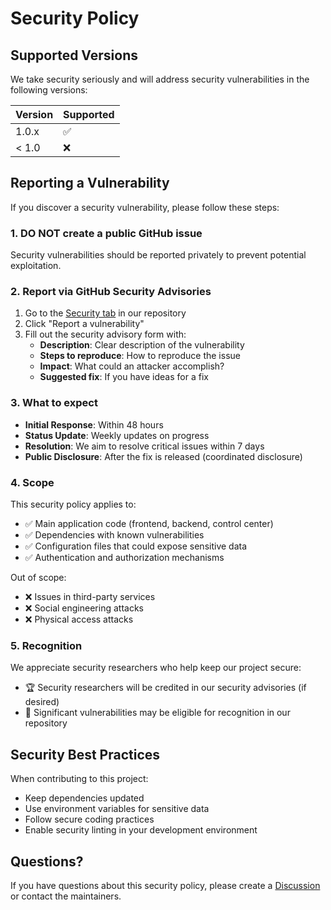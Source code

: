 # Security Policy

## Supported Versions

We take security seriously and will address security vulnerabilities in the following versions:

| Version | Supported          |
| ------- | ------------------ |
| 1.0.x   | :white_check_mark: |
| < 1.0   | :x:                |

## Reporting a Vulnerability

If you discover a security vulnerability, please follow these steps:

### 1. **DO NOT** create a public GitHub issue

Security vulnerabilities should be reported privately to prevent potential exploitation.

### 2. Report via GitHub Security Advisories

1. Go to the [Security tab](https://github.com/C-Elkins/devstudio-portfolio/security) in our repository
2. Click "Report a vulnerability"
3. Fill out the security advisory form with:
   - **Description**: Clear description of the vulnerability
   - **Steps to reproduce**: How to reproduce the issue
   - **Impact**: What could an attacker accomplish?
   - **Suggested fix**: If you have ideas for a fix

### 3. What to expect

- **Initial Response**: Within 48 hours
- **Status Update**: Weekly updates on progress
- **Resolution**: We aim to resolve critical issues within 7 days
- **Public Disclosure**: After the fix is released (coordinated disclosure)

### 4. Scope

This security policy applies to:

- ✅ Main application code (frontend, backend, control center)
- ✅ Dependencies with known vulnerabilities
- ✅ Configuration files that could expose sensitive data
- ✅ Authentication and authorization mechanisms

Out of scope:

- ❌ Issues in third-party services
- ❌ Social engineering attacks
- ❌ Physical access attacks

### 5. Recognition

We appreciate security researchers who help keep our project secure:

- 🏆 Security researchers will be credited in our security advisories (if desired)
- 🎯 Significant vulnerabilities may be eligible for recognition in our repository

## Security Best Practices

When contributing to this project:

- Keep dependencies updated
- Use environment variables for sensitive data
- Follow secure coding practices
- Enable security linting in your development environment

## Questions?

If you have questions about this security policy, please create a [Discussion](https://github.com/C-Elkins/devstudio-portfolio/discussions) or contact the maintainers.
